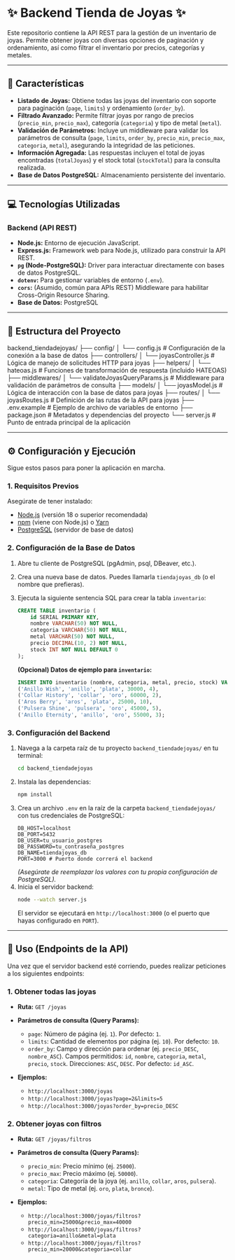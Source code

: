 # ✨ Backend Tienda de Joyas ✨

Este repositorio contiene la API REST para la gestión de un inventario de joyas. Permite obtener joyas con diversas opciones de paginación y ordenamiento, así como filtrar el inventario por precios, categorías y metales.

---

## 🚀 Características

- **Listado de Joyas:** Obtiene todas las joyas del inventario con soporte para paginación (`page`, `limits`) y ordenamiento (`order_by`).
- **Filtrado Avanzado:** Permite filtrar joyas por rango de precios (`precio_min`, `precio_max`), categoría (`categoria`) y tipo de metal (`metal`).
- **Validación de Parámetros:** Incluye un middleware para validar los parámetros de consulta (`page`, `limits`, `order_by`, `precio_min`, `precio_max`, `categoria`, `metal`), asegurando la integridad de las peticiones.
- **Información Agregada:** Las respuestas incluyen el total de joyas encontradas (`totalJoyas`) y el stock total (`stockTotal`) para la consulta realizada.
- **Base de Datos PostgreSQL:** Almacenamiento persistente del inventario.

---

## 💻 Tecnologías Utilizadas

### Backend (API REST)

- **Node.js:** Entorno de ejecución JavaScript.
- **Express.js:** Framework web para Node.js, utilizado para construir la API REST.
- **`pg` (Node-PostgreSQL):** Driver para interactuar directamente con bases de datos PostgreSQL.
- **`dotenv`:** Para gestionar variables de entorno (`.env`).
- **`cors`:** (Asumido, común para APIs REST) Middleware para habilitar Cross-Origin Resource Sharing.
- **Base de Datos:** PostgreSQL

---

## 📁 Estructura del Proyecto

backend_tiendadejoyas/
├── config/
│ └── config.js # Configuración de la conexión a la base de datos
├── controllers/
│ └── joyasController.js # Lógica de manejo de solicitudes HTTP para joyas
├── helpers/
│ └── hateoas.js # Funciones de transformación de respuesta (incluido HATEOAS)
├── middlewares/
│ └── validateJoyasQueryParams.js # Middleware para validación de parámetros de consulta
├── models/
│ └── joyasModel.js # Lógica de interacción con la base de datos para joyas
├── routes/
│ └── joyasRoutes.js # Definición de las rutas de la API para joyas
├── .env.example # Ejemplo de archivo de variables de entorno
├── package.json # Metadatos y dependencias del proyecto
└── server.js # Punto de entrada principal de la aplicación

---

## ⚙️ Configuración y Ejecución

Sigue estos pasos para poner la aplicación en marcha.

### 1. Requisitos Previos

Asegúrate de tener instalado:

- [Node.js](https://nodejs.org/es/) (versión 18 o superior recomendada)
- [npm](https://www.npmjs.com/get-npm) (viene con Node.js) o [Yarn](https://yarnpkg.com/lang/en/docs/install/)
- [PostgreSQL](https://www.postgresql.org/download/) (servidor de base de datos)

### 2. Configuración de la Base de Datos

1.  Abre tu cliente de PostgreSQL (pgAdmin, psql, DBeaver, etc.).
2.  Crea una nueva base de datos. Puedes llamarla `tiendajoyas_db` (o el nombre que prefieras).
3.  Ejecuta la siguiente sentencia SQL para crear la tabla `inventario`:

    ```sql
    CREATE TABLE inventario (
        id SERIAL PRIMARY KEY,
        nombre VARCHAR(50) NOT NULL,
        categoria VARCHAR(50) NOT NULL,
        metal VARCHAR(50) NOT NULL,
        precio DECIMAL(10, 2) NOT NULL,
        stock INT NOT NULL DEFAULT 0
    );
    ```

    **(Opcional) Datos de ejemplo para `inventario`:**

    ```sql
    INSERT INTO inventario (nombre, categoria, metal, precio, stock) VALUES
    ('Anillo Wish', 'anillo', 'plata', 30000, 4),
    ('Collar History', 'collar', 'oro', 60000, 2),
    ('Aros Berry', 'aros', 'plata', 25000, 10),
    ('Pulsera Shine', 'pulsera', 'oro', 45000, 5),
    ('Anillo Eternity', 'anillo', 'oro', 55000, 3);
    ```

### 3. Configuración del Backend

1.  Navega a la carpeta raíz de tu proyecto `backend_tiendadejoyas/` en tu terminal:
    ```bash
    cd backend_tiendadejoyas
    ```
2.  Instala las dependencias:
    ```bash
    npm install
    ```
3.  Crea un archivo `.env` en la raíz de la carpeta `backend_tiendadejoyas/` con tus credenciales de PostgreSQL:
    ```
    DB_HOST=localhost
    DB_PORT=5432
    DB_USER=tu_usuario_postgres
    DB_PASSWORD=tu_contraseña_postgres
    DB_NAME=tiendajoyas_db
    PORT=3000 # Puerto donde correrá el backend
    ```
    _(Asegúrate de reemplazar los valores con tu propia configuración de PostgreSQL)._
4.  Inicia el servidor backend:
    ```bash
    node --watch server.js
    ```
    El servidor se ejecutará en `http://localhost:3000` (o el puerto que hayas configurado en `PORT`).

---

## 🏃 Uso (Endpoints de la API)

Una vez que el servidor backend esté corriendo, puedes realizar peticiones a los siguientes endpoints:

### 1. Obtener todas las joyas

- **Ruta:** `GET /joyas`
- **Parámetros de consulta (Query Params):**

  - `page`: Número de página (ej. `1`). Por defecto: `1`.
  - `limits`: Cantidad de elementos por página (ej. `10`). Por defecto: `10`.
  - `order_by`: Campo y dirección para ordenar (ej. `precio_DESC`, `nombre_ASC`). Campos permitidos: `id`, `nombre`, `categoria`, `metal`, `precio`, `stock`. Direcciones: `ASC`, `DESC`. Por defecto: `id_ASC`.

- **Ejemplos:**
  - `http://localhost:3000/joyas`
  - `http://localhost:3000/joyas?page=2&limits=5`
  - `http://localhost:3000/joyas?order_by=precio_DESC`

### 2. Obtener joyas con filtros

- **Ruta:** `GET /joyas/filtros`
- **Parámetros de consulta (Query Params):**

  - `precio_min`: Precio mínimo (ej. `25000`).
  - `precio_max`: Precio máximo (ej. `50000`).
  - `categoria`: Categoría de la joya (ej. `anillo`, `collar`, `aros`, `pulsera`).
  - `metal`: Tipo de metal (ej. `oro`, `plata`, `bronce`).

- **Ejemplos:**
  - `http://localhost:3000/joyas/filtros?precio_min=25000&precio_max=40000`
  - `http://localhost:3000/joyas/filtros?categoria=anillo&metal=plata`
  - `http://localhost:3000/joyas/filtros?precio_min=20000&categoria=collar`
